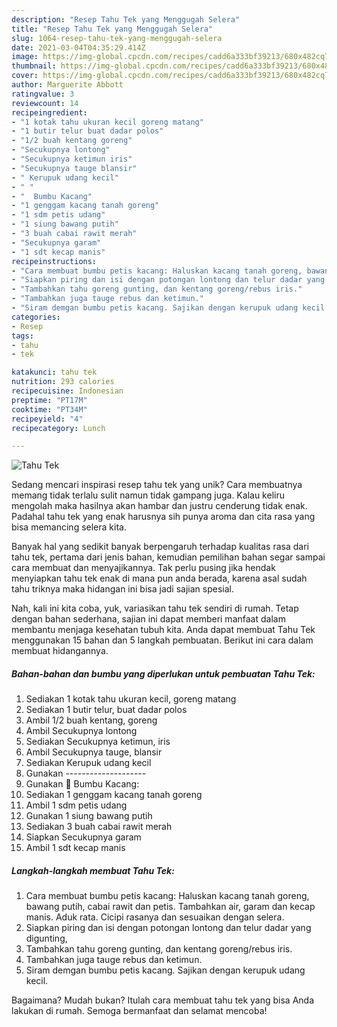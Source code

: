 ```yaml
---
description: "Resep Tahu Tek yang Menggugah Selera"
title: "Resep Tahu Tek yang Menggugah Selera"
slug: 1064-resep-tahu-tek-yang-menggugah-selera
date: 2021-03-04T04:35:29.414Z
image: https://img-global.cpcdn.com/recipes/cadd6a333bf39213/680x482cq70/tahu-tek-foto-resep-utama.jpg
thumbnail: https://img-global.cpcdn.com/recipes/cadd6a333bf39213/680x482cq70/tahu-tek-foto-resep-utama.jpg
cover: https://img-global.cpcdn.com/recipes/cadd6a333bf39213/680x482cq70/tahu-tek-foto-resep-utama.jpg
author: Marguerite Abbott
ratingvalue: 3
reviewcount: 14
recipeingredient:
- "1 kotak tahu ukuran kecil goreng matang"
- "1 butir telur buat dadar polos"
- "1/2 buah kentang goreng"
- "Secukupnya lontong"
- "Secukupnya ketimun iris"
- "Secukupnya tauge blansir"
- " Kerupuk udang kecil"
- " "
- "  Bumbu Kacang"
- "1 genggam kacang tanah goreng"
- "1 sdm petis udang"
- "1 siung bawang putih"
- "3 buah cabai rawit merah"
- "Secukupnya garam"
- "1 sdt kecap manis"
recipeinstructions:
- "Cara membuat bumbu petis kacang: Haluskan kacang tanah goreng, bawang putih, cabai rawit dan petis. Tambahkan air, garam dan kecap manis. Aduk rata. Cicipi rasanya dan sesuaikan dengan selera."
- "Siapkan piring dan isi dengan potongan lontong dan telur dadar yang digunting,"
- "Tambahkan tahu goreng gunting, dan kentang goreng/rebus iris."
- "Tambahkan juga tauge rebus dan ketimun."
- "Siram demgan bumbu petis kacang. Sajikan dengan kerupuk udang kecil."
categories:
- Resep
tags:
- tahu
- tek

katakunci: tahu tek 
nutrition: 293 calories
recipecuisine: Indonesian
preptime: "PT17M"
cooktime: "PT34M"
recipeyield: "4"
recipecategory: Lunch

---
```



![Tahu Tek](https://img-global.cpcdn.com/recipes/cadd6a333bf39213/680x482cq70/tahu-tek-foto-resep-utama.jpg)

Sedang mencari inspirasi resep tahu tek yang unik? Cara membuatnya memang tidak terlalu sulit namun tidak gampang juga. Kalau keliru mengolah maka hasilnya akan hambar dan justru cenderung tidak enak. Padahal tahu tek yang enak harusnya sih punya aroma dan cita rasa yang bisa memancing selera kita.



Banyak hal yang sedikit banyak berpengaruh terhadap kualitas rasa dari tahu tek, pertama dari jenis bahan, kemudian pemilihan bahan segar sampai cara membuat dan menyajikannya. Tak perlu pusing jika hendak menyiapkan tahu tek enak di mana pun anda berada, karena asal sudah tahu triknya maka hidangan ini bisa jadi sajian spesial.


Nah, kali ini kita coba, yuk, variasikan tahu tek sendiri di rumah. Tetap dengan bahan sederhana, sajian ini dapat memberi manfaat dalam membantu menjaga kesehatan tubuh kita. Anda dapat membuat Tahu Tek menggunakan 15 bahan dan 5 langkah pembuatan. Berikut ini cara dalam membuat hidangannya.

<!--inarticleads1-->

##### Bahan-bahan dan bumbu yang diperlukan untuk pembuatan Tahu Tek:

1. Sediakan 1 kotak tahu ukuran kecil, goreng matang
1. Sediakan 1 butir telur, buat dadar polos
1. Ambil 1/2 buah kentang, goreng
1. Ambil Secukupnya lontong
1. Sediakan Secukupnya ketimun, iris
1. Ambil Secukupnya tauge, blansir
1. Sediakan  Kerupuk udang kecil
1. Gunakan  --------------------
1. Gunakan  🌻 Bumbu Kacang:
1. Sediakan 1 genggam kacang tanah goreng
1. Ambil 1 sdm petis udang
1. Gunakan 1 siung bawang putih
1. Sediakan 3 buah cabai rawit merah
1. Siapkan Secukupnya garam
1. Ambil 1 sdt kecap manis




<!--inarticleads2-->

##### Langkah-langkah membuat Tahu Tek:

1. Cara membuat bumbu petis kacang: Haluskan kacang tanah goreng, bawang putih, cabai rawit dan petis. Tambahkan air, garam dan kecap manis. Aduk rata. Cicipi rasanya dan sesuaikan dengan selera.
1. Siapkan piring dan isi dengan potongan lontong dan telur dadar yang digunting,
1. Tambahkan tahu goreng gunting, dan kentang goreng/rebus iris.
1. Tambahkan juga tauge rebus dan ketimun.
1. Siram demgan bumbu petis kacang. Sajikan dengan kerupuk udang kecil.




Bagaimana? Mudah bukan? Itulah cara membuat tahu tek yang bisa Anda lakukan di rumah. Semoga bermanfaat dan selamat mencoba!
